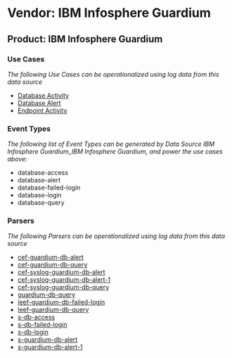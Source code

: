 Vendor: IBM Infosphere Guardium
===============================
Product: IBM Infosphere Guardium
--------------------------------

### Use Cases

_The following Use Cases can be operationalized using log data from this data source_

* [Database Activity](usecase_database_activity.md)
* [Database Alert](usecase_database_alert.md)
* [Endpoint Activity](usecase_endpoint_activity.md)


### Event Types

_The following list of Event Types can be generated by Data Source IBM Infosphere Guardium_IBM Infosphere Guardium, and power the use cases above:_

- database-access
- database-alert
- database-failed-login
- database-login
- database-query


### Parsers

_The following Parsers can be operationalized using log data from this data source_

* [cef-guardium-db-alert](parserContent_cef-guardium-db-alert.md)
* [cef-guardium-db-query](parserContent_cef-guardium-db-query.md)
* [cef-syslog-guardium-db-alert](parserContent_cef-syslog-guardium-db-alert.md)
* [cef-syslog-guardium-db-alert-1](parserContent_cef-syslog-guardium-db-alert-1.md)
* [cef-syslog-guardium-db-query](parserContent_cef-syslog-guardium-db-query.md)
* [guardium-db-query](parserContent_guardium-db-query.md)
* [leef-guardium-db-failed-login](parserContent_leef-guardium-db-failed-login.md)
* [leef-guardium-db-query](parserContent_leef-guardium-db-query.md)
* [s-db-access](parserContent_s-db-access.md)
* [s-db-failed-login](parserContent_s-db-failed-login.md)
* [s-db-login](parserContent_s-db-login.md)
* [s-guardium-db-alert](parserContent_s-guardium-db-alert.md)
* [s-guardium-db-alert-1](parserContent_s-guardium-db-alert-1.md)

